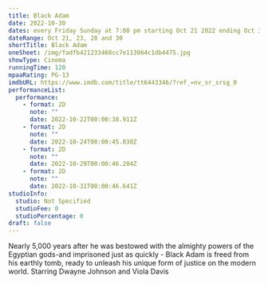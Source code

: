 ```yaml
---
title: Black Adam
date: 2022-10-30
dates: every Friday Sunday at 7:00 pm starting Oct 21 2022 ending Oct 30 2022
dateRange: Oct 21, 23, 28 and 30
shortTitle: Black Adam
oneSheet: /img/fadfb421233468cc7e113064c1db4475.jpg
showType: Cinema
runningTime: 120
mpaaRating: PG-13
imdbURL: https://www.imdb.com/title/tt6443346/?ref_=nv_sr_srsg_0
performanceList:
  performance:
    - format: 2D
      note: ""
      date: 2022-10-22T00:00:38.911Z
    - format: 2D
      note: ""
      date: 2022-10-24T00:00:45.830Z
    - format: 2D
      note: ""
      date: 2022-10-29T00:00:46.204Z
    - format: 2D
      note: ""
      date: 2022-10-31T00:00:46.641Z
studioInfo:
  studio: Not Specified
  studioFee: 0
  studioPercentage: 0
draft: false
---
```

Nearly 5,000 years after he was bestowed with the almighty powers of the Egyptian gods-and imprisoned just as quickly - Black Adam is freed from his earthly tomb, ready to unleash his unique form of justice on the modern world. Starring Dwayne Johnson and Viola Davis